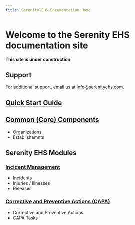 ```yaml
---
title: Serenity EHS Documentation Home
---
```


# Welcome to the Serenity EHS documentation site

**This site is under construction**

## Support
For additional support, email us at [info@serenityehs.com](mailto:info@serenityehs.com).

## [Quick Start Guide](/docs/quickstart/)

## [Common (Core) Components](/docs/core/)
* Organizations
* Establishemnts

## Serenity EHS Modules

### [Incident Management](/docs/incident/)
* Incidents
* Injuries / Illnesses
* Releases

### [Corrective and Preventive Actions (CAPA)](/docs/capa/)
* Corrective and Preventive Actions
* CAPA Tasks
